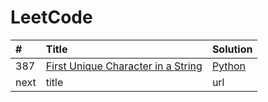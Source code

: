 # LeetCode
|     #    | Title |             Solution                |
| :----- | :---------------------------------- | :--------------- |
| 387 |  [First Unique Character in a String](https://github.com/YiyunZhu/LeetCode/blob/master/387.First_Unique_Character_in_a_String/README.md) | [Python](https://github.com/YiyunZhu/LeetCode/blob/master/387.First_Unique_Character_in_a_String/solution387.py) |
| next     |  title | url          |